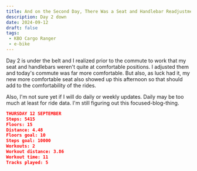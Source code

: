 ```yaml
---
title: And on the Second Day, There Was a Seat and Handlebar Readjustment
description: Day 2 down
date: 2024-09-12
draft: false
tags:
 - KBO Cargo Ranger
 - e-bike
---
```

Day 2 is under the belt and I realized prior to the commute to work that my seat and handlebars weren't quite at comfortable positions. I adjusted them and today's commute was far more comfortable. But also, as luck had it, my new more comfortable seat also showed up this afternoon so that should add to the comfortability of the rides.

Also, I'm not sure yet if I will do daily or weekly updates. Daily may be too much at least for ride data. I'm still figuring out this focused-blog-thing.

```json
THURSDAY 12 SEPTEMBER
Steps: 5415
Floors: 15
Distance: 4.48
Floors goal: 10
Steps goal: 10000
Workouts: 2
Workout distance: 3.86
Workout time: 11
Tracks played: 5
```
